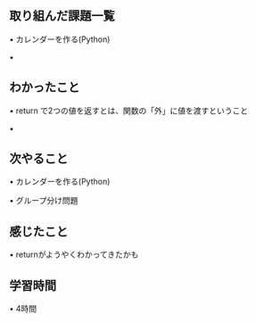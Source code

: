 ## 取り組んだ課題一覧
• カレンダーを作る(Python)

• 


## わかったこと
• return で2つの値を返すとは、関数の「外」に値を渡すということ


• 


## 次やること
• カレンダーを作る(Python)


• グループ分け問題

## 感じたこと
• returnがようやくわかってきたかも


## 学習時間
• 4時間